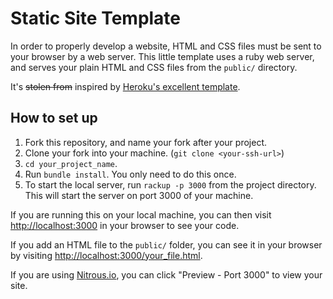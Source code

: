 Static Site Template
==============================

In order to properly develop a website, HTML and CSS files must be sent to your
browser by a web server. This little template uses a ruby web server, and
serves your plain HTML and CSS files from the `public/` directory.

It's ~~stolen from~~ inspired by [Heroku's excellent template](https://devcenter.heroku.com/articles/static-sites-ruby).

## How to set up

1. Fork this repository, and name your fork after your project.
2. Clone your fork into your machine. (`git clone <your-ssh-url>`)
3. `cd your_project_name`.
4. Run `bundle install`. You only need to do this once.
5. To start the local server, run `rackup -p 3000` from the project directory. 
This will start the server on port 3000 of your machine.

If you are running this on your local machine, you can then visit
<http://localhost:3000> in your browser to see your code.

If you add an HTML file to the `public/` folder, you can see it in your browser
by visiting <http://localhost:3000/your_file.html>.

If you are using [Nitrous.io](http://nitrous.io), you can click "Preview -
Port 3000" to view your site.
